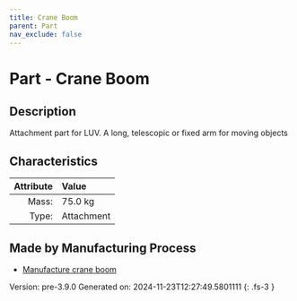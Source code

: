 ```yaml
---
title: Crane Boom
parent: Part
nav_exclude: false
---
```

# Part - Crane Boom

## Description
Attachment part for LUV. A long, telescopic or fixed arm for moving objects

## Characteristics

| Attribute      | Value |
|--------:|:------|
|Mass:|75.0 kg|
|Type:|Attachment|

## Made by Manufacturing Process

- [Manufacture crane boom](../process/manufacture-crane-boom.html)



Version: pre-3.9.0 Generated on: 2024-11-23T12:27:49.5801111
{: .fs-3 }

